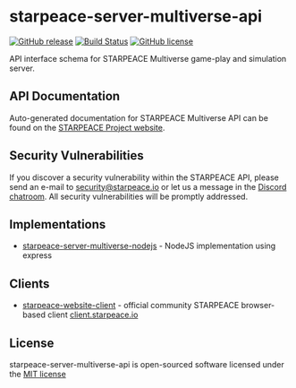 # starpeace-server-multiverse-api

[![GitHub release](https://img.shields.io/github/release/starpeace-project/starpeace-server-multiverse-api.svg)](https://github.com/starpeace-project/starpeace-server-multiverse-api/releases/)
[![Build Status](https://travis-ci.org/starpeace-project/starpeace-server-multiverse-api.svg)](https://travis-ci.org/starpeace-project/starpeace-server-multiverse-api)
[![GitHub license](https://img.shields.io/github/license/starpeace-project/starpeace-server-multiverse-api.svg)](https://github.com/starpeace-project/starpeace-server-multiverse-api/blob/master/LICENSE)

API interface schema for STARPEACE Multiverse game-play and simulation server.

## API Documentation

Auto-generated documentation for STARPEACE Multiverse API can be found on the [STARPEACE Project website](https://www.starpeace-project.com/api/multiverse).

## Security Vulnerabilities

If you discover a security vulnerability within the STARPEACE API, please send an e-mail to security@starpeace.io or let us a message in the [Discord chatroom](https://discord.gg/TF9Bmsj). All security vulnerabilities will be promptly addressed.

## Implementations

* [starpeace-server-multiverse-nodejs](https://github.com/starpeace-project/starpeace-server-multiverse-nodejs) - NodeJS implementation using express

## Clients

* [starpeace-website-client](https://github.com/starpeace-project/starpeace-website-client) - official community STARPEACE browser-based client [client.starpeace.io](https://client.starpeace.io)

## License

starpeace-server-multiverse-api is open-sourced software licensed under the [MIT license](http://opensource.org/licenses/MIT)
